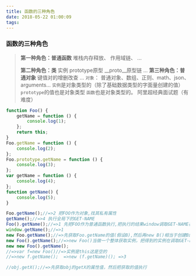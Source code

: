 ```yaml
---
title: 函数的三种角色
date: 2018-05-22 01:00:09
tags:
---
```

###   函数的三种角色
> **第一种角色：普通函数**
堆栈内存释放、
作用域链、
...
>
> **第二种角色：类**
> 实例
> prototype原型
> \__proto__原型链
> ...
> **第三种角色：普通对象**
> 键值对的增删改查
> ...
>  `对象`：
普通对象、数组、正则、math、json、arguments...
`实例`是对象类型的（除了基础数据类型的字面量创建的值）
`prototype`的值也是对象类型
`函数`也是对象类型的。
> 阿里超经典面试题（有难度）
```javascript
function Foo() {
    getName = function () {
        console.log(1);
    };
    return this;
}
Foo.getName = function () {
    console.log(2);
};
Foo.prototype.getName = function () {
    console.log(3);
};
var getName = function () {
    console.log(4);
};
function getName() {
    console.log(5);
}

Foo.getName();//=>2 把FOO作为对象,找其私有属性
getName();//=>4 执行全局下的GET-NAME
Foo().getName();//=>1 先把FOO作为普通函数执行,把执行的结果window调取GET-NAME在执行
window.getName();//=>1
new Foo.getName();//=>先获取Foo.getName的值(假设B),然后再new B()相当于创建B的实例 =>2  (new Foo.getName;一样的)
new Foo().getName();//=>new Foo()当做一个整体获取实例，把得到的实例在调取GET-NAME  =>3
new new Foo().getName();
//=>var f=new Foo()//=>实例是this这是空的
//=>new f.getName();  =>new (f.getName)(); =>3

//obj.getX();//=>先获取obj的getX的属性值，然后把获取的值执行
```
